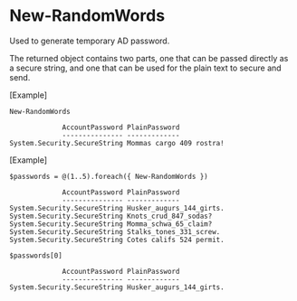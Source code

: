 # New-RandomWords

Used to generate temporary AD password.

The returned object contains two parts, one that can be passed directly as a secure string, and one that can be used for the plain text to secure and send.



[Example]
```
New-RandomWords

             AccountPassword PlainPassword
             --------------- -------------
System.Security.SecureString Mommas cargo 409 rostra!
```

[Example]
```
$passwords = @(1..5).foreach({ New-RandomWords })

             AccountPassword PlainPassword
             --------------- -------------
System.Security.SecureString Husker_augurs_144_girts.
System.Security.SecureString Knots_crud_847_sodas?
System.Security.SecureString Momma_schwa_65_claim?
System.Security.SecureString Stalks_tones_331_screw.
System.Security.SecureString Cotes califs 524 permit.

$passwords[0]

             AccountPassword PlainPassword
             --------------- -------------
System.Security.SecureString Husker_augurs_144_girts.
```
